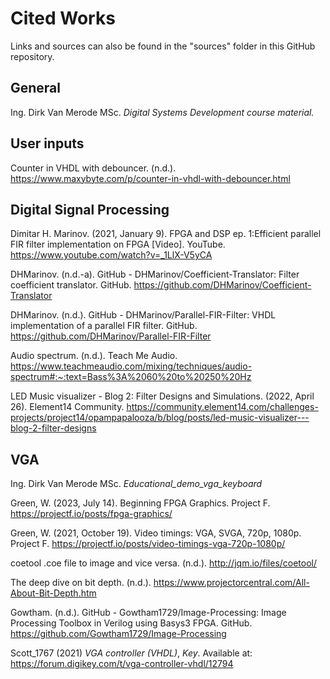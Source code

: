 # Cited Works

Links and sources can also be found in the "sources" folder in this GitHub repository.

## General

Ing. Dirk Van Merode MSc. *Digital Systems Development course material.*

## User inputs

Counter in VHDL with debouncer. (n.d.). https://www.maxybyte.com/p/counter-in-vhdl-with-debouncer.html

## Digital Signal Processing

Dimitar H. Marinov. (2021, January 9). FPGA and DSP ep. 1:Efficient parallel FIR filter implementation on FPGA [Video]. YouTube. https://www.youtube.com/watch?v=_1LlX-V5yCA

DHMarinov. (n.d.-a). GitHub - DHMarinov/Coefficient-Translator: Filter coefficient translator. GitHub. https://github.com/DHMarinov/Coefficient-Translator

DHMarinov. (n.d.). GitHub - DHMarinov/Parallel-FIR-Filter: VHDL implementation of a parallel FIR filter. GitHub. https://github.com/DHMarinov/Parallel-FIR-Filter

Audio spectrum. (n.d.). Teach Me Audio. https://www.teachmeaudio.com/mixing/techniques/audio-spectrum#:~:text=Bass%3A%2060%20to%20250%20Hz

LED Music visualizer - Blog 2: Filter Designs and Simulations. (2022, April 26). Element14 Community. https://community.element14.com/challenges-projects/project14/opampapalooza/b/blog/posts/led-music-visualizer---blog-2-filter-designs

## VGA

Ing. Dirk Van Merode MSc. *Educational_demo_vga_keyboard*

Green, W. (2023, July 14). Beginning FPGA Graphics. Project F. https://projectf.io/posts/fpga-graphics/

Green, W. (2021, October 19). Video timings: VGA, SVGA, 720p, 1080p. Project F. https://projectf.io/posts/video-timings-vga-720p-1080p/

coetool .coe file to image and vice versa. (n.d.). http://jqm.io/files/coetool/

The deep dive on bit depth. (n.d.). https://www.projectorcentral.com/All-About-Bit-Depth.htm

Gowtham. (n.d.). GitHub - Gowtham1729/Image-Processing: Image Processing Toolbox in Verilog using Basys3 FPGA. GitHub. https://github.com/Gowtham1729/Image-Processing

Scott_1767 (2021) *VGA controller (VHDL)*, *Key*. Available at: https://forum.digikey.com/t/vga-controller-vhdl/12794
